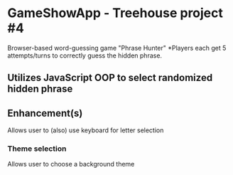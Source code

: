# GameShowApp - Treehouse project #4
Browser-based word-guessing game "Phrase Hunter"
*Players each get 5 attempts/turns to correctly guess
the hidden phrase.

## Utilizes JavaScript OOP to select randomized hidden phrase

## Enhancement(s)
Allows user to (also) use keyboard for letter selection
### Theme selection
Allows user to choose a background theme